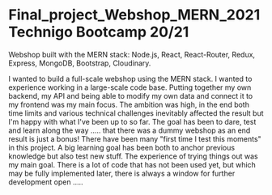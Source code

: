 # Final_project_Webshop_MERN_2021 Technigo Bootcamp 20/21



Webshop built with the MERN stack: Node.js, React, React-Router, Redux, Express, MongoDB, Bootstrap, Cloudinary.

I wanted to build a full-scale webshop using the MERN stack. I wanted to experience working in a large-scale code base. Putting together my own backend, my API and being able to modify my own data and connect it to my frontend was my main focus. The ambition was high, in the end both time limits and various technical challenges inevitably affected the result but I'm happy with what I've been up to so far. The goal has been to dare, test and learn along the way ..... that there was a dummy webshop as an end result is just a bonus! There have been many "first time I test this moments" in this project. A big learning goal has been both to anchor previous knowledge but also test new stuff. The experience of trying things out was my main goal. There is a lot of code that has not been used yet, but which may be fully implemented later, there is always a window for further development open .....
